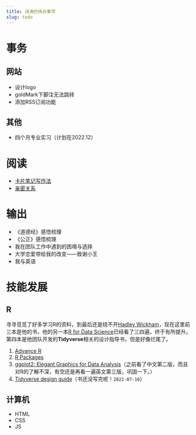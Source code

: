 ```yaml
---
title: 诗涛的待办事项
slug: todo
---
```


# 事务

## 网站

- 设计logo
- goldMark下脚注无法跳转
- 添加RSS订阅功能

## 其他

- 四个月专业实习（计划在2022.12）

# 阅读

- [卡片笔记写作法](https://book.douban.com/subject/35503571/)
- [亲密关系](https://book.douban.com/subject/26585065/)

# 输出

- 《道德经》感悟梳理
- 《公正》感悟梳理
- 我在团队工作中遇到的困境与选择
- 大学恋爱带给我的改变——致谢小王
- 我与英语

# 技能发展

## R

寻寻觅觅了好多学习R的资料，到最后还是绕不开[Hadley Wickham](https://hadley.nz/)，现在这里前三本是他的书，他的另一本[R for Data Science](https://r4ds.had.co.nz/)已经看了三四遍，终于有所提升。第四本是他团队开发的**Tidyverse**相关的设计指导书，但是好像烂尾了。

1. [Advance R](https://adv-r.hadley.nz/)
1. [R Packages](https://r-pkgs.org/)
1. [ggplot2: Elegant Graphics for Data Analysis](https://ggplot2-book.org/)（之前看了中文第二版，而且对R的了解不深，有空还是再看一遍英文第三版，巩固一下。）
1. [Tidyverse design guide](https://principles.tidyverse.org/)（书还没写完呢！`2022-07-16`）

## 计算机

- HTML
- CSS
- JS
